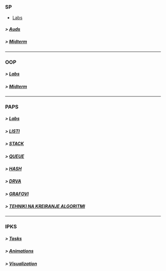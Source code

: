 ### SP
- [Labs](https://github.com/krembanan4e/Materijali-za-na-fakultet/tree/main/SP/labs) 
##### > [Auds](https://github.com/krembanan4e/Materijali-za-na-fakultet/tree/main/SP/auditoriski) 
##### > [Midterm](https://github.com/krembanan4e/Materijali-za-na-fakultet/tree/main/SP/za%20vezhbanje) 
---
### OOP
##### > [Labs](https://github.com/krembanan4e/Materijali-za-na-fakultet/tree/main/OOP/labs) 
##### > [Midterm](https://github.com/krembanan4e/Materijali-za-na-fakultet/tree/main/OOP/kolokviumski)
---
### PAPS
##### > [Labs](https://github.com/krembanan4e/Materijali-za-na-fakultet/tree/main/PAPS/labs) 
##### > [LISTI](https://github.com/krembanan4e/Materijali-za-na-fakultet/tree/main/PAPS/listi) 
##### > [STACK](https://github.com/krembanan4e/Materijali-za-na-fakultet/tree/main/PAPS/stack) 
##### > [QUEUE](https://github.com/krembanan4e/Materijali-za-na-fakultet/tree/main/PAPS/queue) 
##### > [HASH](https://github.com/krembanan4e/Materijali-za-na-fakultet/tree/main/PAPS/hash) 
##### > [DRVA](https://github.com/krembanan4e/Materijali-za-na-fakultet/tree/main/PAPS/drva)
##### > [GRAFOVI](https://github.com/krembanan4e/Materijali-za-na-fakultet/tree/main/PAPS/grafovi) 
##### > [TEHNIKI NA KREIRANJE ALGORITMI](https://github.com/krembanan4e/Materijali-za-na-fakultet/tree/main/PAPS/tehnikiNaKreiranjeAlgoritmi) 
---
### IPKS
##### > [Tasks](https://github.com/krembanan4e/Materijali-za-na-fakultet/tree/main/IPKS/zadaci) 
##### > [Animations](https://github.com/krembanan4e/Materijali-za-na-fakultet/tree/main/IPKS/animacii) 
##### > [Visualization](https://github.com/krembanan4e/Materijali-za-na-fakultet/tree/main/IPKS/vizuelizacija)
